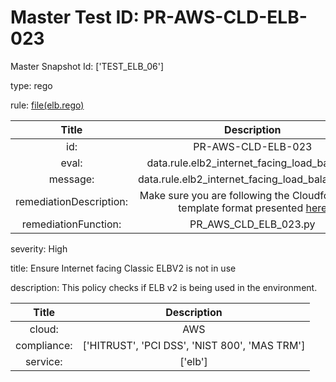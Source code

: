 



# Master Test ID: PR-AWS-CLD-ELB-023


Master Snapshot Id: ['TEST_ELB_06']

type: rego

rule: [file(elb.rego)]  
  
  
  
  

|Title|Description|
| :---: | :---: |
|id: |PR-AWS-CLD-ELB-023|
|eval: |data.rule.elb2_internet_facing_load_balancer|
|message: |data.rule.elb2_internet_facing_load_balancer_err|
|remediationDescription: |Make sure you are following the Cloudformation template format presented <a href='https://docs.aws.amazon.com/AWSCloudFormation/latest/UserGuide/aws-resource-elasticloadbalancingv2-targetgroup.html#cfn-elasticloadbalancingv2-targetgroup-protocol' target='_blank'>here</a>|
|remediationFunction: |PR_AWS_CLD_ELB_023.py|


severity: High

title: Ensure Internet facing Classic ELBV2 is not in use

description: This policy checks if ELB v2 is being used in the environment.  
  
  

|Title|Description|
| :---: | :---: |
|cloud: |AWS|
|compliance: |['HITRUST', 'PCI DSS', 'NIST 800', 'MAS TRM']|
|service: |['elb']|



[file(elb.rego)]: https://github.com/prancer-io/prancer-compliance-test/tree/master/aws/cloud/elb.rego

